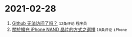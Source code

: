 # 2021-02-28

1. [Github 无法访问了吗？](https://www.v2ex.com/t/756873) `12条评论` `程序员`
1. [關於擴充 iPhone NAND 晶片的方式之選擇](https://www.v2ex.com/t/756871) `10条评论` `iPhone`

